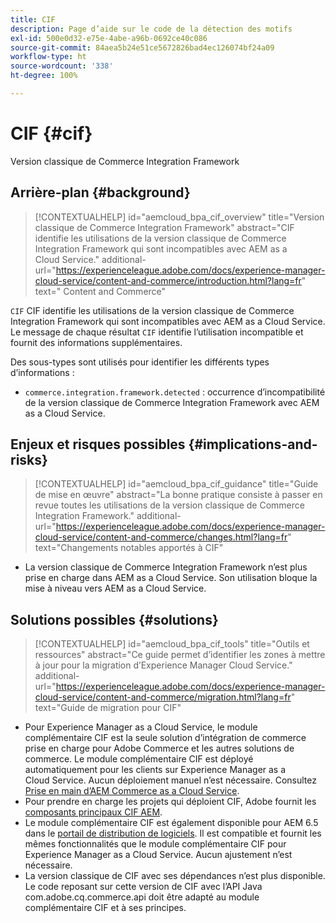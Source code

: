 ```yaml
---
title: CIF
description: Page d’aide sur le code de la détection des motifs
exl-id: 500e0d32-e75e-4abe-a96b-0692ce40c086
source-git-commit: 84aea5b24e51ce5672826bad4ec126074bf24a09
workflow-type: ht
source-wordcount: '338'
ht-degree: 100%

---
```


# CIF {#cif}

Version classique de Commerce Integration Framework

## Arrière-plan {#background}

>[!CONTEXTUALHELP]
>id="aemcloud_bpa_cif_overview"
>title="Version classique de Commerce Integration Framework"
>abstract="CIF identifie les utilisations de la version classique de Commerce Integration Framework qui sont incompatibles avec AEM as a Cloud Service."
>additional-url="https://experienceleague.adobe.com/docs/experience-manager-cloud-service/content-and-commerce/introduction.html?lang=fr" text=" Content and Commerce"

`CIF` CIF identifie les utilisations de la version classique de Commerce Integration Framework qui sont incompatibles avec AEM as a Cloud Service. Le message de chaque résultat `CIF` identifie l’utilisation incompatible et fournit des informations supplémentaires.

Des sous-types sont utilisés pour identifier les différents types d’informations :

* `commerce.integration.framework.detected` : occurrence d’incompatibilité de la version classique de Commerce Integration Framework avec AEM as a Cloud Service.


## Enjeux et risques possibles {#implications-and-risks}

>[!CONTEXTUALHELP]
>id="aemcloud_bpa_cif_guidance"
>title="Guide de mise en œuvre"
>abstract="La bonne pratique consiste à passer en revue toutes les utilisations de la version classique de Commerce Integration Framework."
>additional-url="https://experienceleague.adobe.com/docs/experience-manager-cloud-service/content-and-commerce/changes.html?lang=fr" text="Changements notables apportés à CIF"

* La version classique de Commerce Integration Framework n’est plus prise en charge dans AEM as a Cloud Service. Son utilisation bloque la mise à niveau vers AEM as a Cloud Service.

## Solutions possibles {#solutions}

>[!CONTEXTUALHELP]
>id="aemcloud_bpa_cif_tools"
>title="Outils et ressources"
>abstract="Ce guide permet d’identifier les zones à mettre à jour pour la migration d’Experience Manager Cloud Service."
>additional-url="https://experienceleague.adobe.com/docs/experience-manager-cloud-service/content-and-commerce/migration.html?lang=fr" text="Guide de migration pour CIF"

* Pour Experience Manager as a Cloud Service, le module complémentaire CIF est la seule solution d’intégration de commerce prise en charge pour Adobe Commerce et les autres solutions de commerce. Le module complémentaire CIF est déployé automatiquement pour les clients sur Experience Manager as a Cloud Service. Aucun déploiement manuel n’est nécessaire. Consultez [Prise en main d’AEM Commerce as a Cloud Service](https://experienceleague.adobe.com/docs/experience-manager-cloud-service/content-and-commerce/storefront/getting-started.html?lang=fr).
* Pour prendre en charge les projets qui déploient CIF, Adobe fournit les [composants principaux CIF AEM](https://github.com/adobe/aem-core-cif-components).
* Le module complémentaire CIF est également disponible pour AEM 6.5 dans le [portail de distribution de logiciels](https://experience.adobe.com/#/downloads/content/software-distribution/en/aem.html). Il est compatible et fournit les mêmes fonctionnalités que le module complémentaire CIF pour Experience Manager as a Cloud Service. Aucun ajustement n’est nécessaire.
* La version classique de CIF avec ses dépendances n’est plus disponible. Le code reposant sur cette version de CIF avec l’API Java com.adobe.cq.commerce.api doit être adapté au module complémentaire CIF et à ses principes.
